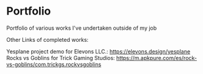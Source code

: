 # Portfolio
Portfolio of various works I've undertaken outside of my job


Other Links of completed works:


Yesplane project demo for Elevons LLC.: https://elevons.design/yesplane
Rocks vs Goblins for Trick Gaming Studios: https://m.apkpure.com/es/rock-vs-goblins/com.trickgs.rockvsgoblins
